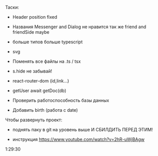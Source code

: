 Таски:

- Header position fixed
- Названия Messenger and Dialog не нравится      так же friend and friendSide maybe
- больше типов больше typescript

- svg

- Поменять все файлы на .ts / tsx

- s.hide не забывай!

- react-router-dom (id,link...)

- getUser await getDoc(db)

- Проверить работоспособность базы данных

- Добавить birth (работа с date)

Чтобы развернуть проект: 

- поднять паку в git на уровень выше И СБИЛДИТЬ ПЕРЕД ЭТИМ!

- инструкция https://www.youtube.com/watch?v=2hR-uWjBAgw

1:29:30